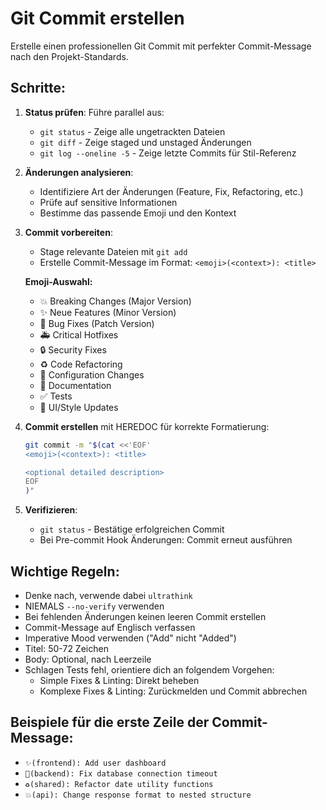 # Git Commit erstellen

Erstelle einen professionellen Git Commit mit perfekter Commit-Message nach den Projekt-Standards.

## Schritte:

1. **Status prüfen**: Führe parallel aus:
   - `git status` - Zeige alle ungetrackten Dateien
   - `git diff` - Zeige staged und unstaged Änderungen
   - `git log --oneline -5` - Zeige letzte Commits für Stil-Referenz

2. **Änderungen analysieren**:
   - Identifiziere Art der Änderungen (Feature, Fix, Refactoring, etc.)
   - Prüfe auf sensitive Informationen
   - Bestimme das passende Emoji und den Kontext

3. **Commit vorbereiten**:
   - Stage relevante Dateien mit `git add`
   - Erstelle Commit-Message im Format: `<emoji>(<context>): <title>`

   **Emoji-Auswahl:**
   - 💥 Breaking Changes (Major Version)
   - ✨ Neue Features (Minor Version)
   - 🐛 Bug Fixes (Patch Version)
   - 🚑 Critical Hotfixes
   - 🔒 Security Fixes
   - ♻️ Code Refactoring
   - 🔧 Configuration Changes
   - 📝 Documentation
   - ✅ Tests
   - 🎨 UI/Style Updates

4. **Commit erstellen** mit HEREDOC für korrekte Formatierung:

   ```bash
   git commit -m "$(cat <<'EOF'
   <emoji>(<context>): <title>

   <optional detailed description>
   EOF
   )"
   ```

5. **Verifizieren**:
   - `git status` - Bestätige erfolgreichen Commit
   - Bei Pre-commit Hook Änderungen: Commit erneut ausführen

## Wichtige Regeln:

- Denke nach, verwende dabei `ultrathink`
- NIEMALS `--no-verify` verwenden
- Bei fehlenden Änderungen keinen leeren Commit erstellen
- Commit-Message auf Englisch verfassen
- Imperative Mood verwenden ("Add" nicht "Added")
- Titel: 50-72 Zeichen
- Body: Optional, nach Leerzeile
- Schlagen Tests fehl, orientiere dich an folgendem Vorgehen:
  - Simple Fixes & Linting: Direkt beheben
  - Komplexe Fixes & Linting: Zurückmelden und Commit abbrechen

## Beispiele für die erste Zeile der Commit-Message:

- `✨(frontend): Add user dashboard`
- `🐛(backend): Fix database connection timeout`
- `♻️(shared): Refactor date utility functions`
- `💥(api): Change response format to nested structure`
